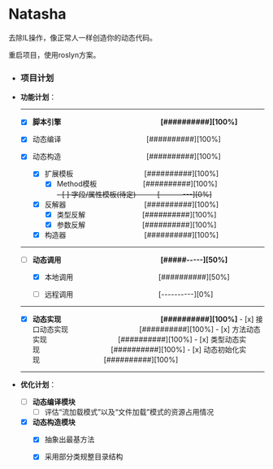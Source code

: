 # Natasha
去除IL操作，像正常人一样创造你的动态代码。

重启项目，使用roslyn方案。


- ### 项目计划

- **功能计划**：  

   -------
   - [x]  **脚本引擎&emsp;&emsp;&emsp;&emsp;&emsp;&emsp;&emsp;&emsp;&emsp;&emsp;&emsp;&emsp;&emsp;&emsp;[##########][100%]**

     - [x]  动态编译&emsp;&emsp;&emsp;&emsp;&emsp;&emsp;&emsp;&emsp;&emsp;&emsp;&emsp;&emsp;[##########][100%]
     - [x]  动态构造&emsp;&emsp;&emsp;&emsp;&emsp;&emsp;&emsp;&emsp;&emsp;&emsp;&emsp;&emsp;[##########][100%]
          - [x] 扩展模板&emsp;&emsp;&emsp;&emsp;&emsp;&emsp;&emsp;&emsp;&emsp;&emsp;[##########][100%]
            - [x] Method模板&emsp;&emsp;&emsp;&emsp;&emsp;&emsp;&ensp;[##########][100%]  
            ~~- [ ] 字段/属性模板(待定)&emsp;&emsp;&emsp;[----------][0%]~~
          - [x] 反解器&emsp;&emsp;&emsp;&emsp;&emsp;&emsp;&emsp;&emsp;&emsp;&emsp;&emsp;[##########][100%]
            - [x] 类型反解&emsp;&emsp;&emsp;&emsp;&emsp;&emsp;&emsp;&emsp;[##########][100%]
            - [x] 参数反解&emsp;&emsp;&emsp;&emsp;&emsp;&emsp;&emsp;&emsp;[##########][100%]
          - [x] 构造器&emsp;&emsp;&emsp;&emsp;&emsp;&emsp;&emsp;&emsp;&emsp;&emsp;&emsp;[##########][100%]
   -------
   - [ ]  **动态调用&emsp;&emsp;&emsp;&emsp;&emsp;&emsp;&emsp;&emsp;&emsp;&emsp;&emsp;&emsp;&emsp;&emsp;[#####-----][50%]** 
   
      - [x] 本地调用&emsp;&emsp;&emsp;&emsp;&emsp;&emsp;&emsp;&emsp;&emsp;&emsp;&emsp;&emsp;[##########][50%]
      
      - [ ] 远程调用&emsp;&emsp;&emsp;&emsp;&emsp;&emsp;&emsp;&emsp;&emsp;&emsp;&emsp;&emsp;[----------][0%]
    -------
    - [x]  **动态实现&emsp;&emsp;&emsp;&emsp;&emsp;&emsp;&emsp;&emsp;&emsp;&emsp;&emsp;&emsp;&emsp;&emsp;[##########][100%]** 
      - [x] 接口动态实现&emsp;&emsp;&emsp;&emsp;&emsp;&emsp;&emsp;&emsp;&emsp;&ensp;&ensp;[##########][100%]
      - [x] 方法动态实现&emsp;&emsp;&emsp;&emsp;&emsp;&emsp;&emsp;&emsp;&emsp;&ensp;&ensp;[##########][100%]
      - [x] 类型动态实现&emsp;&emsp;&emsp;&emsp;&emsp;&emsp;&emsp;&emsp;&emsp;&ensp;&ensp;[##########][100%]
      - [x] 动态初始化实现&emsp;&emsp;&emsp;&emsp;&emsp;&emsp;&emsp;&emsp;&ensp;&ensp;[##########][100%]
   -------
- **优化计划**：

     - [ ]  **动态编译模块**  
        - [ ]  评估“流加载模式”以及“文件加载”模式的资源占用情况
     - [x]  **动态构造模块**  
        - [x]  抽象出最基方法
        - [x]  采用部分类规整目录结构
      
     
